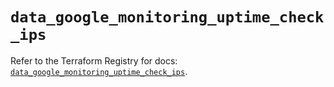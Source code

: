 # `data_google_monitoring_uptime_check_ips`

Refer to the Terraform Registry for docs: [`data_google_monitoring_uptime_check_ips`](https://registry.terraform.io/providers/hashicorp/google/6.18.1/docs/data-sources/monitoring_uptime_check_ips).
